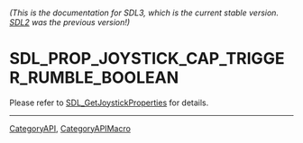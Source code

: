 ###### (This is the documentation for SDL3, which is the current stable version. [SDL2](https://wiki.libsdl.org/SDL2/) was the previous version!)
# SDL_PROP_JOYSTICK_CAP_TRIGGER_RUMBLE_BOOLEAN

Please refer to [SDL_GetJoystickProperties](SDL_GetJoystickProperties) for details.

----
[CategoryAPI](CategoryAPI), [CategoryAPIMacro](CategoryAPIMacro)

